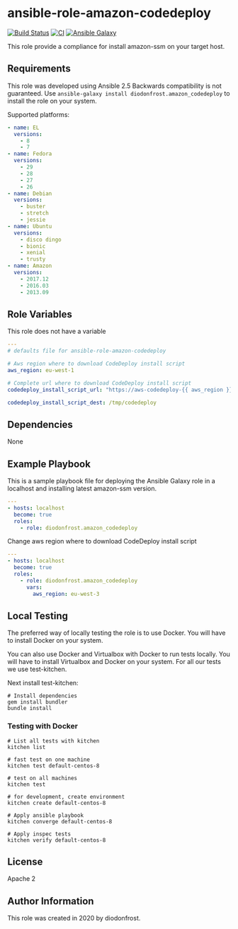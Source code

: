 # ansible-role-amazon-codedeploy

[![Build Status](https://travis-ci.com/diodonfrost/ansible-role-amazon-codedeploy.svg?branch=master)](https://travis-ci.com/diodonfrost/ansible-role-amazon-codedeploy)
[![CI](https://github.com/diodonfrost/ansible-role-amazon-codedeploy/workflows/CI/badge.svg)](https://github.com/diodonfrost/ansible-role-amazon-codedeploy/actions)
[![Ansible Galaxy](https://img.shields.io/badge/galaxy-diodonfrost.amazon_codedeploy-660198.svg)](https://galaxy.ansible.com/diodonfrost/amazon_codedeploy)

This role provide a compliance for install amazon-ssm on your target host.

## Requirements

This role was developed using Ansible 2.5 Backwards compatibility is not guaranteed.
Use `ansible-galaxy install diodonfrost.amazon_codedeploy` to install the role on your system.

Supported platforms:

```yaml
- name: EL
  versions:
    - 8
    - 7
- name: Fedora
  versions:
    - 29
    - 28
    - 27
    - 26
- name: Debian
  versions:
    - buster
    - stretch
    - jessie
- name: Ubuntu
  versions:
    - disco dingo
    - bionic
    - xenial
    - trusty
- name: Amazon
  versions:
    - 2017.12
    - 2016.03
    - 2013.09
```

## Role Variables

This role does not have a variable

```yaml
---
# defaults file for ansible-role-amazon-codedeploy

# Aws region where to download CodeDeploy install script
aws_region: eu-west-1

# Complete url where to download CodeDeploy install script
codedeploy_install_script_url: "https://aws-codedeploy-{{ aws_region }}.s3.{{ aws_region }}.amazonaws.com/latest/install"

codedeploy_install_script_dest: /tmp/codedeploy

```

## Dependencies

None

## Example Playbook

This is a sample playbook file for deploying the Ansible Galaxy 
role in a localhost and installing latest amazon-ssm version.

```yaml
---
- hosts: localhost
  become: true
  roles:
    - role: diodonfrost.amazon_codedeploy
```

Change aws region where to download CodeDeploy install script
```yaml
---
- hosts: localhost
  become: true
  roles:
    - role: diodonfrost.amazon_codedeploy
      vars:
        aws_region: eu-west-3
```

## Local Testing

The preferred way of locally testing the role is to use Docker. You will have to install Docker on your system.

You can also use Docker and Virtualbox with Docker to run tests locally. You will have to install Virtualbox and Docker on your system. For all our tests we use test-kitchen.

Next install test-kitchen:

```shell
# Install dependencies
gem install bundler
bundle install
```

### Testing with Docker

```shell
# List all tests with kitchen
kitchen list

# fast test on one machine
kitchen test default-centos-8

# test on all machines
kitchen test

# for development, create environment
kitchen create default-centos-8

# Apply ansible playbook
kitchen converge default-centos-8

# Apply inspec tests
kitchen verify default-centos-8
```

## License

Apache 2

## Author Information

This role was created in 2020 by diodonfrost.
